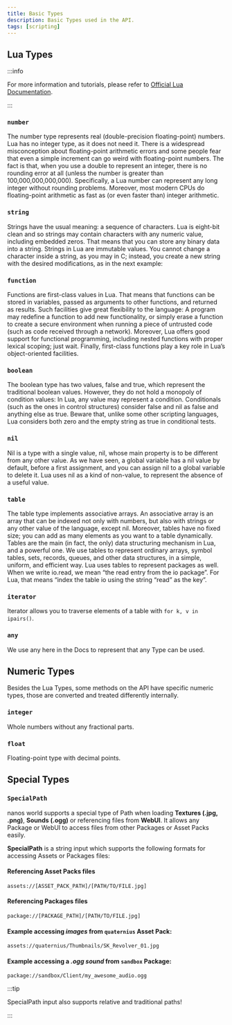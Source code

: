 ```yaml
---
title: Basic Types
description: Basic Types used in the API.
tags: [scripting]
---
```



## Lua Types

:::info

For more information and tutorials, please refer to [Official Lua Documentation](https://www.lua.org/pil/2.html).

:::

### `number`

The number type represents real (double-precision floating-point) numbers. Lua has no integer type, as it does not need it. There is a widespread misconception about floating-point arithmetic errors and some people fear that even a simple increment can go weird with floating-point numbers. The fact is that, when you use a double to represent an integer, there is no rounding error at all (unless the number is greater than 100,000,000,000,000). Specifically, a Lua number can represent any long integer without rounding problems. Moreover, most modern CPUs do floating-point arithmetic as fast as (or even faster than) integer arithmetic.


### `string`

Strings have the usual meaning: a sequence of characters. Lua is eight-bit clean and so strings may contain characters with any numeric value, including embedded zeros. That means that you can store any binary data into a string. Strings in Lua are immutable values. You cannot change a character inside a string, as you may in C; instead, you create a new string with the desired modifications, as in the next example:


### `function`

Functions are first-class values in Lua. That means that functions can be stored in variables, passed as arguments to other functions, and returned as results. Such facilities give great flexibility to the language: A program may redefine a function to add new functionality, or simply erase a function to create a secure environment when running a piece of untrusted code (such as code received through a network). Moreover, Lua offers good support for functional programming, including nested functions with proper lexical scoping; just wait. Finally, first-class functions play a key role in Lua’s object-oriented facilities.


### `boolean`

The boolean type has two values, false and true, which represent the traditional boolean values. However, they do not hold a monopoly of condition values: In Lua, any value may represent a condition. Conditionals (such as the ones in control structures) consider false and nil as false and anything else as true. Beware that, unlike some other scripting languages, Lua considers both zero and the empty string as true in conditional tests.


### `nil`

Nil is a type with a single value, nil, whose main property is to be different from any other value. As we have seen, a global variable has a nil value by default, before a first assignment, and you can assign nil to a global variable to delete it. Lua uses nil as a kind of non-value, to represent the absence of a useful value.


### `table`

The table type implements associative arrays. An associative array is an array that can be indexed not only with numbers, but also with strings or any other value of the language, except nil. Moreover, tables have no fixed size; you can add as many elements as you want to a table dynamically. Tables are the main (in fact, the only) data structuring mechanism in Lua, and a powerful one. We use tables to represent ordinary arrays, symbol tables, sets, records, queues, and other data structures, in a simple, uniform, and efficient way. Lua uses tables to represent packages as well. When we write io.read, we mean “the read entry from the io package”. For Lua, that means “index the table io using the string “read” as the key”.


### `iterator`

Iterator allows you to traverse elements of a table with `for k, v in ipairs()`.


### `any`

We use any here in the Docs to represent that any Type can be used.


## Numeric Types

Besides the Lua Types, some methods on the API have specific numeric types, those are converted and treated differently internally.

### `integer`

Whole numbers without any fractional parts.


### `float`

Floating-point type with decimal points.


## Special Types

### `SpecialPath`

nanos world supports a special type of Path when loading **Textures (.jpg, .png)**, **Sounds (.ogg)** or referencing files from **WebUI**. It allows any Package or WebUI to access files from other Packages or Asset Packs easily.

**SpecialPath** is a string input which supports the following formats for accessing Assets or Packages files:

#### Referencing Asset Packs files

`assets://[ASSET_PACK_PATH]/[PATH/TO/FILE.jpg]`

#### Referencing Packages files

`package://[PACKAGE_PATH]/[PATH/TO/FILE.jpg]`

#### Example accessing _images_ from `quaternius` Asset Pack:

`assets://quaternius/Thumbnails/SK_Revolver_01.jpg`

#### Example accessing a _.ogg sound_ from `sandbox` Package:

`package://sandbox/Client/my_awesome_audio.ogg`

:::tip

SpecialPath input also supports relative and traditional paths!

:::

